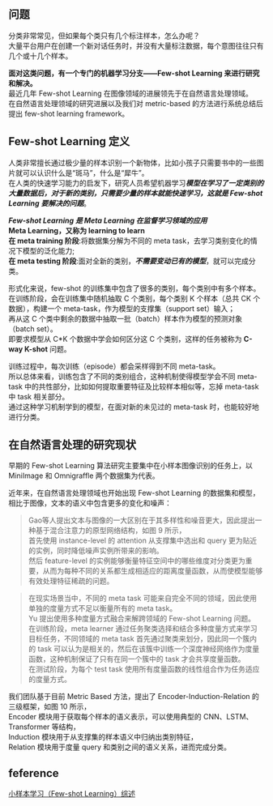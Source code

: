 ## 问题
分类非常常见，但如果每个类只有几个标注样本，怎么办呢？  
大量平台用户在创建一个新对话任务时，并没有大量标注数据，每个意图往往只有几个或十几个样本。  

**面对这类问题，有一个专门的机器学习分支——Few-shot Learning 来进行研究和解决。**  
最近几年 Few-shot Learning 在图像领域的进展领先于在自然语言处理领域。  
在自然语言处理领域的研究进展以及我们对 metric-based 的方法进行系统总结后提出 few-shot learning framework。
##  Few-shot Learning 定义
人类非常擅长通过极少量的样本识别一个新物体，比如小孩子只需要书中的一些图片就可以认识什么是“斑马”，什么是“犀牛”。  
在人类的快速学习能力的启发下，研究人员希望机器学习***模型在学习了一定类别的大量数据后，对于新的类别，只需要少量的样本就能快速学习，这就是 Few-shot Learning 要解决的问题***。

***Few-shot Learning 是 Meta Learning 在监督学习领域的应用***    
**Meta Learning，又称为 learning to learn**    
**在 meta training 阶段**:将数据集分解为不同的 meta task，去学习类别变化的情况下模型的泛化能力;  
**在 meta testing 阶段**:面对全新的类别，***不需要变动已有的模型***，就可以完成分类。

形式化来说，few-shot 的训练集中包含了很多的类别，每个类别中有多个样本。  
在训练阶段，会在训练集中随机抽取 C 个类别，每个类别 K 个样本（总共 CK 个数据），构建一个 meta-task，作为模型的支撑集（support set）输入；  
再从这 C 个类中剩余的数据中抽取一批（batch）样本作为模型的预测对象（batch set）。  
即要求模型从 C*K 个数据中学会如何区分这 C 个类别，这样的任务被称为 **C-way K-shot** 问题。  

训练过程中，每次训练（episode）都会采样得到不同 meta-task。  
所以总体来看，训练包含了不同的类别组合，这种机制使得模型学会不同 meta-task 中的共性部分，比如如何提取重要特征及比较样本相似等，忘掉 meta-task 中 task 相关部分。  
通过这种学习机制学到的模型，在面对新的未见过的 meta-task 时，也能较好地进行分类。

## 在自然语言处理的研究现状
早期的 Few-shot Learning 算法研究主要集中在小样本图像识别的任务上，以 MiniImage 和 Omnigraffle 两个数据集为代表。  

近年来，在自然语言处理领域也开始出现 Few-shot Learning 的数据集和模型，相比于图像，文本的语义中包含更多的变化和噪声：  
> Gao等人提出文本与图像的一大区别在于其多样性和噪音更大，因此提出一种基于混合注意力的原型网络结构，如图 9 所示，  
  首先使用 instance-level 的 attention 从支撑集中选出和 query 更为贴近的实例，同时降低噪声实例所带来的影响。    
  然后 feature-level 的实例能够衡量特征空间中的哪些维度对分类更为重要，从而为每种不同的关系都生成相适应的距离度量函数，从而使模型能够有效处理特征稀疏的问题。  
  
  > 在现实场景当中，不同的 meta task 可能来自完全不同的领域，因此使用单独的度量方式不足以衡量所有的 meta task。  
  Yu 提出使用多种度量方式融合来解跨领域的 Few-shot Learning 问题。  
   在训练阶段，meta learner 通过任务聚类选择和结合多种度量方式来学习目标任务，不同领域的 meta task 首先通过聚类来划分，因此同一个簇内的 task 可以认为是相关的，然后在该簇中训练一个深度神经网络作为度量函数，这种机制保证了只有在同一个簇中的 task 才会共享度量函数。  
  在测试阶段，为每个 test task 使用所有度量函数的线性组合作为任务适应的度量方式。


我们团队基于目前 Metric Based 方法，提出了 Encoder-Induction-Relation 的三级框架，如图 10 所示，  
Encoder 模块用于获取每个样本的语义表示，可以使用典型的 CNN、LSTM、Transformer 等结构，  
Induction 模块用于从支撑集的样本语义中归纳出类别特征，  
Relation 模块用于度量 query 和类别之间的语义关系，进而完成分类。






## feference
[小样本学习（Few-shot Learning）综述](https://zhuanlan.zhihu.com/p/61215293)

